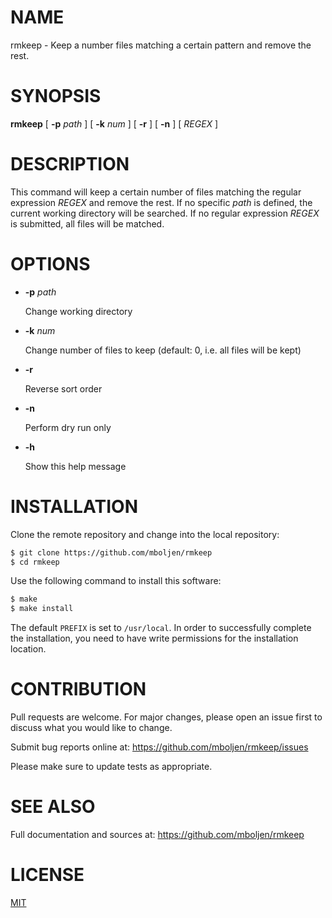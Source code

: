 # NAME

rmkeep - Keep a number files matching a certain pattern and remove the rest.


# SYNOPSIS

**rmkeep** [ **-p** _path_ ] [ **-k** _num_ ] [ **-r** ] [ **-n** ] [ _REGEX_ ]


# DESCRIPTION

This command will keep a certain number of files matching the regular expression _REGEX_ and remove the rest.  If no specific _path_ is defined, the current working directory will be searched.  If no regular expression _REGEX_ is submitted, all files will be matched.


# OPTIONS

- **-p** _path_

  Change working directory

- **-k** _num_

  Change number of files to keep (default: 0, i.e. all files will be kept)

- **-r**

  Reverse sort order

- **-n**

  Perform dry run only

- **-h**

  Show this help message


# INSTALLATION

Clone the remote repository and change into the local repository:

```bash
$ git clone https://github.com/mboljen/rmkeep
$ cd rmkeep
```

Use the following command to install this software:

```bash
$ make
$ make install
```

The default `PREFIX` is set to `/usr/local`.  In order to successfully complete the installation, you need to have write permissions for the installation location.


# CONTRIBUTION

Pull requests are welcome.  For major changes, please open an issue first to discuss what you would like to change.

Submit bug reports online at: <https://github.com/mboljen/rmkeep/issues>

Please make sure to update tests as appropriate.


# SEE ALSO

Full documentation and sources at: <https://github.com/mboljen/rmkeep>


# LICENSE

[MIT](https://choosealicense.com/licenses/mit/)
